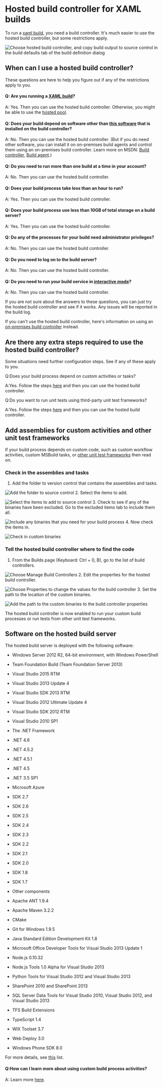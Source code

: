 <properties
	pageTitle="Hosted build controller for XAML builds"
  description="Hosted build controller for XAML builds"
  services="visual-studio-online"
  documentationCenter = ""
  authors="terryaustin"
  manager="terryaustin"
  editor="terryaustin" /> 

# Hosted build controller for XAML builds


To run a [xaml build](https://msdn.microsoft.com/en-us/library/ms181709%28v=vs.120%29.aspx), you need a build controller. It's much easier to use the hosted build controller, but some restrictions apply.



![Choose hosted build controller, and copy build output to source control in the build defaults tab of the build definition dialog](./media/hosted-build-controller-vs/IC682262.png)


## When can I use a hosted build controller?


These questions are here to help you figure out if any of the restrictions apply to you.


#### Q: Are you running a [XAML build](https://msdn.microsoft.com/en-us/library/ms181709%28v=vs.120%29.aspx)?


A: Yes. Then you can use the hosted build controller. Otherwise, you might be able to use the [hosted pool](../hosted-agent-pool.md).


#### Q: Does your build depend on software other than [this software](../hosted-build-controller-vs.md#software) that is installed on the build controller?


A: No. Then you can use the hosted build controller. (But if you do need other software, you can install it on on-premises build agents and control them using an on-premises build controller. Learn more on MSDN: [Build controller](https://msdn.microsoft.com/library/ee330987.aspx), [Build agent](https://msdn.microsoft.com/library/bb399135.aspx).)


#### Q: Do you need to run more than one build at a time in your account?


A: No. Then you can use the hosted build controller.


#### Q: Does your build process take less than an hour to run?


A: Yes. Then you can use the hosted build controller.


#### Q: Does your build process use less than 10GB of total storage on a build server?


A: Yes. Then you can use the hosted build controller.


#### Q: Do any of the processes for your build need administrator privileges?


A: No. Then you can use the hosted build controller.


#### Q: Do you need to log on to the build server?


A: No. Then you can use the hosted build controller.


#### Q: Do you need to run your build service in [interactive mode](https://msdn.microsoft.com/library/ms181712.aspx#interactive)?


A: No. Then you can use the hosted build controller.


If you are not sure about the answers to these questions, you can just try the hosted build controller and see if it works. Any issues will be reported in the build log.



If you can't use the hosted build controller, here's information on using an [on-premises build controller](https://msdn.microsoft.com/library/ee330987) instead.


## Are there any extra steps required to use the hosted build controller?


Some situations need further configuration steps. See if any of these apply to you.



Q:Does your build process depend on custom activities or tasks?



A:Yes. Follow the steps [here](../hosted-build-controller-vs.md#supplemental_binaries) and then you can use the hosted build controller.



Q:Do you want to run unit tests using third-party unit test frameworks?



A:Yes. Follow the steps [here](../hosted-build-controller-vs.md#supplemental_binaries) and then you can use the hosted build controller.






## Add assemblies for custom activities and other unit test frameworks


If your build process depends on custom code, such as custom workflow activities, custom MSBuild tasks, or [other unit test frameworks](../../get-started/create-and-run-unit-tests-vs.md#frameworks) then read on.


### Check in the assemblies and tasks

1. Add the folder to version control that contains the assemblies and tasks.



![Add the folder to source control](./media/hosted-build-controller-vs/IC682263.png)
2. Select the items to add.



![Select the items to add to source control](./media/hosted-build-controller-vs/IC682765.png)
3. Check to see if any of the binaries have been excluded. Go to the excluded items tab to include them all.



![Include any binaries that you need for your build process  ](./media/hosted-build-controller-vs/IC682766.png)
4. Now check the items in.



![Check in custom binaries](./media/hosted-build-controller-vs/IC682767.png)

### Tell the hosted build controller where to find the code

1. From the Builds page (Keyboard: Ctrl + 0, B), go to the list of build controllers.



![Choose Manage Build Controllers](./media/hosted-build-controller-vs/IC682768.png)
2. Edit the properties for the hosted build controller.



![Choose Properties to change the values for the build controller](./media/hosted-build-controller-vs/IC682769.png)
3. Set the path to the location of the custom binaries.



![Add the path to the custom binaries to the build controller properties](./media/hosted-build-controller-vs/IC682770.png)


The hosted build controller is now enabled to run your custom build processes or run tests from other unit test frameworks.






## Software on the hosted build server


The hosted build server is deployed with the following software:


- Windows Server 2012 R2, 64-bit environment, with Windows PowerShell
- Team Foundation Build (Team Foundation Server 2013)
- Visual Studio 2015 RTM
- Visual Studio 2013 Update 4
- Visual Studio SDK 2013 RTM
- Visual Studio 2012 Ultimate Update 4
- Visual Studio SDK 2012 RTM
- Visual Studio 2010 SP1
- The .NET Framework


 - .NET 4.6
 - .NET 4.5.2
 - .NET 4.5.1
 - .NET 4.5
 - .NET 3.5 SP1
- Microsoft Azure


 - SDK 2.7
 - SDK 2.6
 - SDK 2.5
 - SDK 2.4
 - SDK 2.3
 - SDK 2.2
 - SDK 2.1
 - SDK 2.0
 - SDK 1.8
 - SDK 1.7
- Other components


 - Apache ANT 1.9.4
 - Apache Maven 3.2.2
 - CMake
 - Git for Windows 1.9.5
 - Java Standard Edition Development Kit 1.8
 - Microsoft Office Developer Tools for Visual Studio 2013 Update 1
 - Node.js 0.10.32
 - Node.js Tools 1.0 Alpha for Visual Studio 2013
 - Python Tools for Visual Studio 2012 and Visual Studio 2013
 - SharePoint 2010 and SharePoint 2013
 - SQL Server Data Tools for Visual Studio 2010, Visual Studio 2012, and Visual Studio 2013
 - TFS Build Extensions
 - TypeScript 1.4
 - WIX Toolset 3.7
 - Web Deploy 3.0
 - Windows Phone SDK 8.0


For more details, see [this](http://go.microsoft.com/fwlink/?LinkId=286671) list.


#### Q:How can I learn more about using custom build process activities?


A: Learn more [here](https://msdn.microsoft.com/library/dd647551.aspx).
